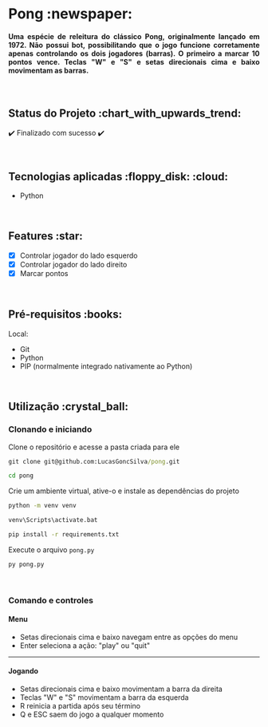 <h1>Pong :newspaper:</h1>

<h4 align='justify'>Uma espécie de releitura do clássico Pong, originalmente lançado em 1972. Não possui bot, possibilitando que o jogo funcione corretamente apenas controlando os dois jogadores (barras). O primeiro a marcar 10 pontos vence. Teclas "W" e "S" e setas direcionais cima e baixo movimentam as barras.</h4>

<br>

<h2>Status do Projeto :chart_with_upwards_trend: </h2>

:heavy_check_mark: Finalizado com sucesso :heavy_check_mark:

<br>

<h2>Tecnologias aplicadas :floppy_disk: :cloud: </h2>

<ul>
<li>Python</li>
</ul>

<br>

<h2>Features :star: </h2>

- [x] Controlar jogador do lado esquerdo
- [x] Controlar jogador do lado direito
- [x] Marcar pontos

<br>

<h2>Pré-requisitos :books: </h2>

Local:
<ul>
<li>Git</li>
<li>Python</li>
<li>PIP (normalmente integrado nativamente ao Python)</li>
</ul>

<br>

<h2>Utilização :crystal_ball: </h2>

<h3>Clonando e iniciando</h3>

Clone o repositório e acesse a pasta criada para ele
```cmd
git clone git@github.com:LucasGoncSilva/pong.git

cd pong
```

Crie um ambiente virtual, ative-o e instale as dependências do projeto
```cmd
python -m venv venv

venv\Scripts\activate.bat

pip install -r requirements.txt

```

Execute o arquivo `pong.py`
```cmd
py pong.py

```

<br>

<h3>Comando e controles</h3>

<h4>Menu</h4>
<ul>
<li>Setas direcionais cima e baixo navegam entre as opções do menu</li>
<li>Enter seleciona a ação: "play" ou "quit"</li>
</ul>

<hr>

<h4>Jogando</h4>

<ul>
<li>Setas direcionais cima e baixo movimentam a barra da direita</li>
<li>Teclas "W" e "S" movimentam a barra da esquerda</li>
<li>R reinicia a partida após seu término</li>
<li>Q e ESC saem do jogo a qualquer momento</li>
</ul>